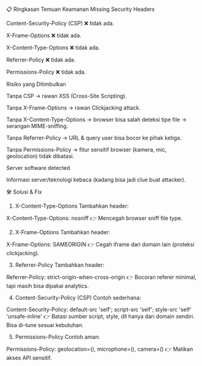 📋 Ringkasan Temuan Keamanan
Missing Security Headers

Content-Security-Policy (CSP) ❌ tidak ada.

X-Frame-Options ❌ tidak ada.

X-Content-Type-Options ❌ tidak ada.

Referrer-Policy ❌ tidak ada.

Permissions-Policy ❌ tidak ada.

Risiko yang Ditimbulkan

Tanpa CSP → rawan XSS (Cross-Site Scripting).

Tanpa X-Frame-Options → rawan Clickjacking attack.

Tanpa X-Content-Type-Options → browser bisa salah deteksi tipe file → serangan MIME-sniffing.

Tanpa Referrer-Policy → URL & query user bisa bocor ke pihak ketiga.

Tanpa Permissions-Policy → fitur sensitif browser (kamera, mic, geolocation) tidak dibatasi.

Server software detected

Informasi server/teknologi kebaca (kadang bisa jadi clue buat attacker).

🛠️ Solusi & Fix
1. X-Content-Type-Options
Tambahkan header:

X-Content-Type-Options: nosniff
👉 Mencegah browser sniff file type.

2. X-Frame-Options
Tambahkan header:

X-Frame-Options: SAMEORIGIN
👉 Cegah iframe dari domain lain (proteksi clickjacking).

3. Referrer-Policy
Tambahkan header:

Referrer-Policy: strict-origin-when-cross-origin
👉 Bocoran referer minimal, tapi masih bisa dipakai analytics.

4. Content-Security-Policy (CSP)
Contoh sederhana:

Content-Security-Policy: default-src 'self'; script-src 'self'; style-src 'self' 'unsafe-inline'
👉 Batasi sumber script, style, dll hanya dari domain sendiri. Bisa di-tune sesuai kebutuhan.

5. Permissions-Policy
Contoh aman:

Permissions-Policy: geolocation=(), microphone=(), camera=()
👉 Matikan akses API sensitif.